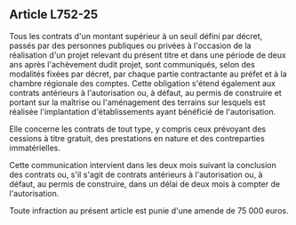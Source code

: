 Article L752-25
----
Tous les contrats d'un montant supérieur à un seuil défini par décret, passés
par des personnes publiques ou privées à l'occasion de la réalisation d'un
projet relevant du présent titre et dans une période de deux ans après
l'achèvement dudit projet, sont communiqués, selon des modalités fixées par
décret, par chaque partie contractante au préfet et à la chambre régionale des
comptes. Cette obligation s'étend également aux contrats antérieurs à
l'autorisation ou, à défaut, au permis de construire et portant sur la maîtrise
ou l'aménagement des terrains sur lesquels est réalisée l'implantation
d'établissements ayant bénéficié de l'autorisation.

Elle concerne les contrats de tout type, y compris ceux prévoyant des cessions à
titre gratuit, des prestations en nature et des contreparties immatérielles.

Cette communication intervient dans les deux mois suivant la conclusion des
contrats ou, s'il s'agit de contrats antérieurs à l'autorisation ou, à défaut,
au permis de construire, dans un délai de deux mois à compter de l'autorisation.

Toute infraction au présent article est punie d'une amende de 75 000 euros.
